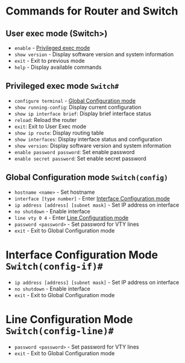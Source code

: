 # Commands for Router and Switch

## User exec mode (Switch>)
* ``enable`` - [Privileged exec mode](#privileged-exec-mode-switch)
* ``show version`` - Display software version and system information
* ``exit`` - Exit to previous mode
* ``help`` - Display available commands

## Privileged exec mode ``Switch#``
* ``configure terminal`` -  [Global Configuration mode](#global-configuration-mode-switchconfig)
* ``show running-config``: Display current configuration
* ``show ip interface brief``: Display brief interface status
* ``reload``: Reload the router
* ``exit``: Exit to User Exec mode
* ``show ip route``: Display routing table
* ``show interfaces``: Display interface status and configuration
* ``show version``: Display software version and system information
* ``enable password password``: Set enable password
* ``enable secret password``: Set enable secret password


## Global Configuration mode ``Switch(config)``
* ``hostname <name>`` - Set hostname
* ``interface [type number]`` - Enter [Interface Configuration mode](#interface-configuration-mode-switchconfig-if)
* ``ip address [address] [subnet mask]`` - Set IP address on interface
* ``no shutdown`` - Enable interface
* ``line vty 0 4`` - Enter [Line Configuration mode](#line-configuration-mode-switchconfig-line)
* ``password <password>`` - Set password for VTY lines
* ``exit`` - Exit to Global Configuration mode

# Interface Configuration Mode ``Switch(config-if)#``
* ``ip address [address] [subnet mask]`` - Set IP address on interface
* ``no shutdown`` - Enable interface
* ``exit`` - Exit to Global Configuration mode

# Line Configuration Mode ``Switch(config-line)#``
* ``password <password>`` - Set password for VTY lines
* ``exit`` - Exit to Global Configuration mode
